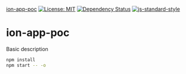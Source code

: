 
[ion-app-poc](https://matt.styles.github.io/ion-app-poc)
[![License: MIT](https://img.shields.io/badge/License-MIT-yellow.svg)](https://opensource.org/licenses/MIT)
[![Dependency Status](https://david-dm.org/matt.styles/ion-app-poc.svg)](https://david-dm.org/matt.styles/ion-app-poc)
[![js-standard-style](https://img.shields.io/badge/code%20style-standard-brightgreen.svg)](http://standardjs.com/)

# ion-app-poc

Basic description

```sh
npm install
npm start -- -o
```
